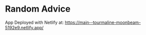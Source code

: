 # Random Advice
App Deployed with Netlify at: https://main--tourmaline-moonbeam-5192e9.netlify.app/

